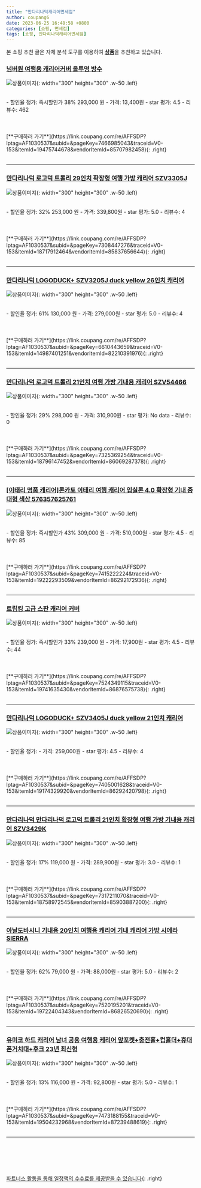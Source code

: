 ```yaml
---
title: "만다리나덕캐리어면세점"
author: coupang6
date: 2023-06-25 16:48:58 +0800
categories: [쇼핑, 면세점]
tags: [쇼핑, 만다리나덕캐리어면세점]
---
```


본 쇼핑 추천 글은 자체 분석 도구를 이용하여 [**상품**](https://link.coupang.com/a/bao1ui)을 추천하고 있습니다.

### [넘버원 여행용 캐리어커버 올투명 방수](https://link.coupang.com/re/AFFSDP?lptag=AF1030537&subid=&pageKey=7466985043&traceid=V0-153&itemId=19475744678&vendorItemId=85707982458)

![상품이미지](https://thumbnail9.coupangcdn.com/thumbnails/remote/230x230ex/image/vendor_inventory/c030/c2c6f6db36984e4c5cc56ce61903734638f7c2e06dd2c6c421564ef26d67.jpg){: width="300" height="300" .w-50 .left}


<br>
- 할인율 정가: 즉시할인가 38%  293,000   원
- 가격: 13,400원
- star 평가: 4.5
- 리뷰수: 462
<br>
<br>
<br>
<br>
[**구매하러 가기**](https://link.coupang.com/re/AFFSDP?lptag=AF1030537&subid=&pageKey=7466985043&traceid=V0-153&itemId=19475744678&vendorItemId=85707982458){: .right}
<br>
<br>

---

### [만다리나덕 로고덕 트롤리 29인치 확장형 여행 가방 캐리어 SZV3305J](https://link.coupang.com/re/AFFSDP?lptag=AF1030537&subid=&pageKey=7308447276&traceid=V0-153&itemId=18717912464&vendorItemId=85837656644)

![상품이미지](https://thumbnail8.coupangcdn.com/thumbnails/remote/230x230ex/image/vendor_inventory/9839/0f27ced0251df5a19f424e42b39ce27b826bacdd6164f783861aef477062.jpg){: width="300" height="300" .w-50 .left}


<br>
- 할인율 정가: 32%  253,000   원
- 가격: 339,800원
- star 평가: 5.0
- 리뷰수: 4
<br>
<br>
<br>
<br>
[**구매하러 가기**](https://link.coupang.com/re/AFFSDP?lptag=AF1030537&subid=&pageKey=7308447276&traceid=V0-153&itemId=18717912464&vendorItemId=85837656644){: .right}
<br>
<br>

---

### [만다리나덕 LOGODUCK+ SZV3205J duck yellow 26인치 캐리어](https://link.coupang.com/re/AFFSDP?lptag=AF1030537&subid=&pageKey=6610443659&traceid=V0-153&itemId=14987401251&vendorItemId=82210391976)

![상품이미지](https://thumbnail8.coupangcdn.com/thumbnails/remote/230x230ex/image/vendor_inventory/d76a/c21075370371ef990a81c2047121138a5fd57312097e80e58aade75634ae.jpg){: width="300" height="300" .w-50 .left}


<br>
- 할인율 정가: 61%  130,000   원
- 가격: 279,000원
- star 평가: 5.0
- 리뷰수: 4
<br>
<br>
<br>
<br>
[**구매하러 가기**](https://link.coupang.com/re/AFFSDP?lptag=AF1030537&subid=&pageKey=6610443659&traceid=V0-153&itemId=14987401251&vendorItemId=82210391976){: .right}
<br>
<br>

---

### [만다리나덕 로고덕 트롤리 21인치 여행 가방 기내용 캐리어 SZV54466](https://link.coupang.com/re/AFFSDP?lptag=AF1030537&subid=&pageKey=7325369254&traceid=V0-153&itemId=18796147452&vendorItemId=86069287378)

![상품이미지](https://thumbnail9.coupangcdn.com/thumbnails/remote/230x230ex/image/vendor_inventory/904c/447146e5df7100c58c21e2ab3477b968b40e0976d294af7fca7731c6bc64.jpg){: width="300" height="300" .w-50 .left}


<br>
- 할인율 정가: 29%  298,000   원
- 가격: 310,900원
- star 평가: No data
- 리뷰수: 0
<br>
<br>
<br>
<br>
[**구매하러 가기**](https://link.coupang.com/re/AFFSDP?lptag=AF1030537&subid=&pageKey=7325369254&traceid=V0-153&itemId=18796147452&vendorItemId=86069287378){: .right}
<br>
<br>

---

### [[이태리 명품 캐리어]론카토 이태리 여행 캐리어 입실론 4.0 확장형 기내 중대형 색상 576357625761](https://link.coupang.com/re/AFFSDP?lptag=AF1030537&subid=&pageKey=7415222224&traceid=V0-153&itemId=19222293509&vendorItemId=86292172936)

![상품이미지](https://thumbnail6.coupangcdn.com/thumbnails/remote/230x230ex/image/vendor_inventory/ce8f/75815ddc35bcbf92c294b0bfa7f9db2da5527b3b23c5fb6477d8ae6e587f.jpg){: width="300" height="300" .w-50 .left}


<br>
- 할인율 정가: 즉시할인가 43%  309,000   원
- 가격: 510,000원
- star 평가: 4.5
- 리뷰수: 85
<br>
<br>
<br>
<br>
[**구매하러 가기**](https://link.coupang.com/re/AFFSDP?lptag=AF1030537&subid=&pageKey=7415222224&traceid=V0-153&itemId=19222293509&vendorItemId=86292172936){: .right}
<br>
<br>

---

### [트립킹 고급 스판 캐리어 커버](https://link.coupang.com/re/AFFSDP?lptag=AF1030537&subid=&pageKey=7524349115&traceid=V0-153&itemId=19741635430&vendorItemId=86876575738)

![상품이미지](https://thumbnail10.coupangcdn.com/thumbnails/remote/230x230ex/image/vendor_inventory/9c4a/7c356bf475bd23697a6e8408d8c3cf22c81eb48ad62f16134100617a5260.jpg){: width="300" height="300" .w-50 .left}


<br>
- 할인율 정가: 즉시할인가 33%  239,000   원
- 가격: 17,900원
- star 평가: 4.5
- 리뷰수: 44
<br>
<br>
<br>
<br>
[**구매하러 가기**](https://link.coupang.com/re/AFFSDP?lptag=AF1030537&subid=&pageKey=7524349115&traceid=V0-153&itemId=19741635430&vendorItemId=86876575738){: .right}
<br>
<br>

---

### [만다리나덕 LOGODUCK+ SZV3405J duck yellow 21인치 캐리어](https://link.coupang.com/re/AFFSDP?lptag=AF1030537&subid=&pageKey=7405001628&traceid=V0-153&itemId=19174329920&vendorItemId=86292420798)

![상품이미지](https://thumbnail7.coupangcdn.com/thumbnails/remote/230x230ex/image/vendor_inventory/b513/7bd0c99504336720c1d88dbcbcb1acfd326563eec568b547dc4fa1107178.jpg){: width="300" height="300" .w-50 .left}


<br>
- 할인율 정가: 
- 가격: 259,000원
- star 평가: 4.5
- 리뷰수: 4
<br>
<br>
<br>
<br>
[**구매하러 가기**](https://link.coupang.com/re/AFFSDP?lptag=AF1030537&subid=&pageKey=7405001628&traceid=V0-153&itemId=19174329920&vendorItemId=86292420798){: .right}
<br>
<br>

---

### [만다리나덕 만다리나덕 로고덕 트롤리 21인치 확장형 여행 가방 기내용 캐리어 SZV3429K](https://link.coupang.com/re/AFFSDP?lptag=AF1030537&subid=&pageKey=7317211070&traceid=V0-153&itemId=18758972545&vendorItemId=85903887200)

![상품이미지](https://thumbnail7.coupangcdn.com/thumbnails/remote/230x230ex/image/vendor_inventory/1342/4cec323d3161d4a99723c42db63103e1f41149c53ed06f7f669b47995f57.jpg){: width="300" height="300" .w-50 .left}


<br>
- 할인율 정가: 17%  119,000   원
- 가격: 289,900원
- star 평가: 3.0
- 리뷰수: 1
<br>
<br>
<br>
<br>
[**구매하러 가기**](https://link.coupang.com/re/AFFSDP?lptag=AF1030537&subid=&pageKey=7317211070&traceid=V0-153&itemId=18758972545&vendorItemId=85903887200){: .right}
<br>
<br>

---

### [아날도바시니 기내용 20인치 여행용 캐리어 기내 캐리어 가방 시에라 SIERRA](https://link.coupang.com/re/AFFSDP?lptag=AF1030537&subid=&pageKey=7520195201&traceid=V0-153&itemId=19722404343&vendorItemId=86826520690)

![상품이미지](https://thumbnail9.coupangcdn.com/thumbnails/remote/230x230ex/image/vendor_inventory/789d/e923f6858571b640ea8ab5978c9821dd56f794a7f0f8b28c0e6ce790568f.jpg){: width="300" height="300" .w-50 .left}


<br>
- 할인율 정가: 62%  79,000   원
- 가격: 88,000원
- star 평가: 5.0
- 리뷰수: 2
<br>
<br>
<br>
<br>
[**구매하러 가기**](https://link.coupang.com/re/AFFSDP?lptag=AF1030537&subid=&pageKey=7520195201&traceid=V0-153&itemId=19722404343&vendorItemId=86826520690){: .right}
<br>
<br>

---

### [유미코 하드 캐리어 남녀 공용 여행용 케리어 앞포켓+충전홀+컵홀더+휴대폰거치대+후크 23년 최신형](https://link.coupang.com/re/AFFSDP?lptag=AF1030537&subid=&pageKey=7473188155&traceid=V0-153&itemId=19504232968&vendorItemId=87239488619)

![상품이미지](https://thumbnail9.coupangcdn.com/thumbnails/remote/230x230ex/image/vendor_inventory/0455/7da48e3432b1ee171942bbd8042b14ec22973fdc51bc1df867255ad8229d.png){: width="300" height="300" .w-50 .left}


<br>
- 할인율 정가: 13%  116,000   원
- 가격: 92,800원
- star 평가: 5.0
- 리뷰수: 1
<br>
<br>
<br>
<br>
[**구매하러 가기**](https://link.coupang.com/re/AFFSDP?lptag=AF1030537&subid=&pageKey=7473188155&traceid=V0-153&itemId=19504232968&vendorItemId=87239488619){: .right}
<br>
<br>

---
<br><br><br><br><br> [파트너스 활동을 통해 일정액의 수수료를 제공받을 수 있습니다](https://link.coupang.com/a/bao1ui){: .right}